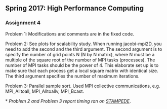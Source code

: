 ## Spring 2017: High Performance Computing 

### Assignment 4 

Problem 1: Modifications and comments are in the fixed code.

Problem 2: See plots for scalability study. When running jacobi-mpi2D, you need to add the second and the third argument. The second argument is to specify the number of grid points N (N by N matrix), where N must be a multiple of the square root of the number of MPI tasks (processes). The number of MPI tasks should be the power of 4. This elaborate set up is to make sure that each process get a local square matrix with identical size. The third argument specifies the number of maximum iterations.

Problem 3: Parallel sample sort. Used MPI collective communications, e.g. MPI_Alltoall, MPI_Alltoallv, MPI_Bcast. 

\* *Problem 2 and Problem 3 report timing ran on [STAMPEDE](https://www.tacc.utexas.edu/stampede/)*.



